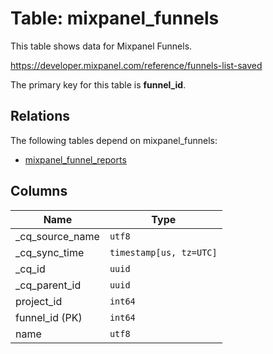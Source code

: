 # Table: mixpanel_funnels

This table shows data for Mixpanel Funnels.

https://developer.mixpanel.com/reference/funnels-list-saved

The primary key for this table is **funnel_id**.

## Relations

The following tables depend on mixpanel_funnels:
  - [mixpanel_funnel_reports](mixpanel_funnel_reports)

## Columns

| Name          | Type          |
| ------------- | ------------- |
|_cq_source_name|`utf8`|
|_cq_sync_time|`timestamp[us, tz=UTC]`|
|_cq_id|`uuid`|
|_cq_parent_id|`uuid`|
|project_id|`int64`|
|funnel_id (PK)|`int64`|
|name|`utf8`|